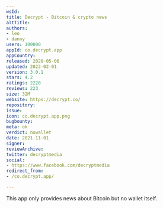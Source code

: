 ```yaml
---
wsId: 
title: Decrypt - Bitcoin & crypto news
altTitle: 
authors:
- leo
- danny
users: 100000
appId: co.decrypt.app
appCountry: 
released: 2020-05-06
updated: 2022-02-01
version: 3.0.1
stars: 4.2
ratings: 2220
reviews: 223
size: 32M
website: https://decrypt.co/
repository: 
issue: 
icon: co.decrypt.app.png
bugbounty: 
meta: ok
verdict: nowallet
date: 2021-11-01
signer: 
reviewArchive: 
twitter: decryptmedia
social:
- https://www.facebook.com/decryptmedia
redirect_from:
- /co.decrypt.app/

---
```


This app only provides news about Bitcoin but no wallet itself.
